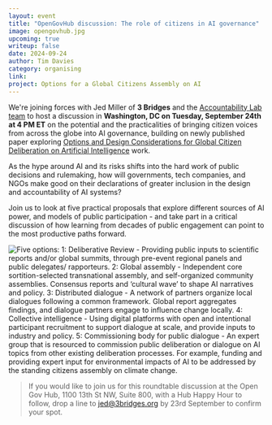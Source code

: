 ```yaml
---
layout: event
title: "OpenGovHub discussion: The role of citizens in AI governance"
image: opengovhub.jpg
upcoming: true
writeup: false
date: 2024-09-24
author: Tim Davies
category: organising
link: 
project: Options for a Global Citizens Assembly on AI
---
```


We're joining forces with Jed Miller of **3 Bridges** and the [Accountability Lab team](https://accountabilitylab.org/) to host a discussion in **Washington, DC on Tuesday, September 24th at 4 PM ET** on the potential and the practicalities of bringing citizen voices from across the globe into AI governance, building on newly published paper exploring [Options and Design Considerations for Global Citizen Deliberation on Artificial Intelligence](https://connectedbydata.org/resources/global-deliberation-ai) work.

<!--more-->

As the hype around AI and its risks shifts into the hard work of public decisions and rulemaking, how will governments, tech companies, and NGOs make good on their declarations of greater inclusion in the design and accountability of AI systems?

Join us to look at five practical proposals that explore different sources of AI power, and models of public participation - and take part in a critical discussion of how learning from decades of public engagement can point to the most productive paths forward. 

![Five options: 1: Deliberative Review - Providing public inputs to scientific reports and/or global summits, through pre-event regional panels and public delegates/ rapporteurs. 2: Global assembly - Independent core sortition-selected transnational assembly, and self-organized community assemblies. Consensus reports and ‘cultural wave’ to shape AI narratives and policy. 3: Distributed dialogue - A network of partners organize local dialogues following a common framework. Global report aggregates findings, and dialogue partners engage to influence change locally.  4: Collective intelligence - Using digital platforms with open and intentional participant recruitment to support dialogue at scale, and provide inputs to industry and policy. 5: Commissioning body for public dialogue - An expert group that is resourced to commission public deliberation or dialogue on AI topics from other existing deliberation processes. For example, funding and providing expert input for environmental impacts of AI to be addressed by the standing citizens assembly on climate change.]({{site.baseurl}}/assets/events/gca-ai-options-five.png)

> If you would like to join us for this roundtable discussion at the Open Gov Hub, 1100 13th St NW, Suite 800, with a Hub Happy Hour to follow, drop a line to [jed@3bridges.org](mailto:jed@3bridges.org) by 23rd September to confirm your spot. 